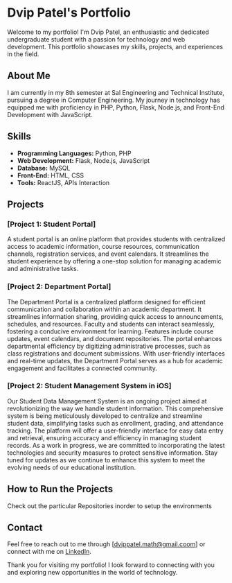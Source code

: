 # Dvip Patel's Portfolio

Welcome to my portfolio! I'm Dvip Patel, an enthusiastic and dedicated undergraduate student with a passion for technology and web development. This portfolio showcases my skills, projects, and experiences in the field.

## About Me

I am currently in my 8th semester at Sal Engineering and Technical Institute, pursuing a degree in Computer Engineering. My journey in technology has equipped me with proficiency in PHP, Python, Flask, Node.js, and Front-End Development with JavaScript.

## Skills

- **Programming Languages:** Python, PHP
- **Web Development:** Flask, Node.js, JavaScript
- **Database:** MySQL
- **Front-End:** HTML, CSS
- **Tools:** ReactJS, APIs Interaction

## Projects

### [Project 1: Student Portal]

A student portal is an online platform that provides students with centralized access to academic information, course resources, communication channels, registration services, and event calendars. It streamlines the student experience by offering a one-stop solution for managing academic and administrative tasks.

### [Project 2: Department Portal]

The Department Portal is a centralized platform designed for efficient communication and collaboration within an academic department. It streamlines information sharing, providing quick access to announcements, schedules, and resources. Faculty and students can interact seamlessly, fostering a conducive environment for learning. Features include course updates, event calendars, and document repositories. The portal enhances departmental efficiency by digitizing administrative processes, such as class registrations and document submissions. With user-friendly interfaces and real-time updates, the Department Portal serves as a hub for academic engagement and facilitates a connected community.

### [Project 2: Student Management System in iOS]

Our Student Data Management System is an ongoing project aimed at revolutionizing the way we handle student information. This comprehensive system is being meticulously developed to centralize and streamline student data, simplifying tasks such as enrollment, grading, and attendance tracking. The platform will offer a user-friendly interface for easy data entry and retrieval, ensuring accuracy and efficiency in managing student records. As a work in progress, we are committed to incorporating the latest technologies and security measures to protect sensitive information. Stay tuned for updates as we continue to enhance this system to meet the evolving needs of our educational institution.

## How to Run the Projects

Check out the particular Repositories inorder to setup the environments

## Contact

Feel free to reach out to me through [dvippatel.math@gmail.coom] or connect with me on [LinkedIn](https://www.linkedin.com/in/dvip-p-1323411a8/).


Thank you for visiting my portfolio! I look forward to connecting with you and exploring new opportunities in the world of technology.
